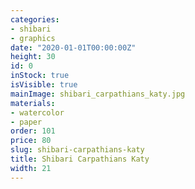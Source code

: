 ```yaml
---
categories:
- shibari
- graphics
date: "2020-01-01T00:00:00Z"
height: 30
id: 0
inStock: true
isVisible: true
mainImage: shibari_carpathians_katy.jpg
materials:
- watercolor
- paper
order: 101
price: 80
slug: shibari-carpathians-katy
title: Shibari Carpathians Katy
width: 21
---
```


